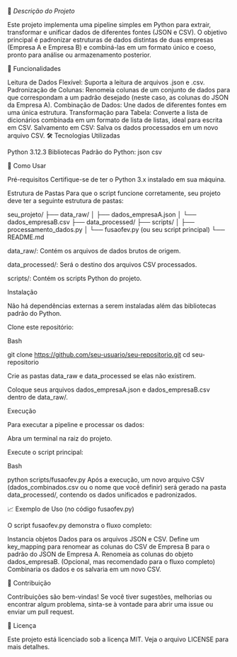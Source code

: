 📄 *Descrição do Projeto*


Este projeto implementa uma pipeline simples em Python para extrair, transformar e unificar dados de diferentes fontes (JSON e CSV). O objetivo principal é padronizar estruturas de dados distintas de duas empresas (Empresa A e Empresa B) e combiná-las em um formato único e coeso, pronto para análise ou armazenamento posterior.

🌟 Funcionalidades


Leitura de Dados Flexível: Suporta a leitura de arquivos .json e .csv.
Padronização de Colunas: Renomeia colunas de um conjunto de dados para que correspondam a um padrão desejado (neste caso, as colunas do JSON da Empresa A).
Combinação de Dados: Une dados de diferentes fontes em uma única estrutura.
Transformação para Tabela: Converte a lista de dicionários combinada em um formato de lista de listas, ideal para escrita em CSV.
Salvamento em CSV: Salva os dados processados em um novo arquivo CSV.
🛠️ Tecnologias Utilizadas

Python 3.12.3
Bibliotecas Padrão do Python:
json
csv


🚀 Como Usar


Pré-requisitos
Certifique-se de ter o Python 3.x instalado em sua máquina.

Estrutura de Pastas
Para que o script funcione corretamente, seu projeto deve ter a seguinte estrutura de pastas:

seu_projeto/
├── data_raw/
│   ├── dados_empresaA.json
│   └── dados_empresaB.csv
├── data_processed/
├── scripts/
│   ├── processamento_dados.py
│   └── fusaofev.py (ou seu script principal)
└── README.md


data_raw/: Contém os arquivos de dados brutos de origem.

data_processed/: Será o destino dos arquivos CSV processados.

scripts/: Contém os scripts Python do projeto.

Instalação

Não há dependências externas a serem instaladas além das bibliotecas padrão do Python.

Clone este repositório:

Bash

git clone https://github.com/seu-usuario/seu-repositorio.git
cd seu-repositorio

Crie as pastas data_raw e data_processed se elas não existirem.

Coloque seus arquivos dados_empresaA.json e dados_empresaB.csv dentro de data_raw/.

Execução

Para executar a pipeline e processar os dados:

Abra um terminal na raiz do projeto.

Execute o script principal:

Bash

python scripts/fusaofev.py
Após a execução, um novo arquivo CSV (dados_combinados.csv ou o nome que você definir) será gerado na pasta data_processed/, contendo os dados unificados e padronizados.

📈 Exemplo de Uso (no código fusaofev.py)


O script fusaofev.py demonstra o fluxo completo:

Instancia objetos Dados para os arquivos JSON e CSV.
Define um key_mapping para renomear as colunas do CSV de Empresa B para o padrão do JSON de Empresa A.
Renomeia as colunas do objeto dados_empresaB.
(Opcional, mas recomendado para o fluxo completo) Combinaria os dados e os salvaria em um novo CSV.


🤝 Contribuição


Contribuições são bem-vindas! Se você tiver sugestões, melhorias ou encontrar algum problema, sinta-se à vontade para abrir uma issue ou enviar um pull request.

📄 Licença


Este projeto está licenciado sob a licença MIT. Veja o arquivo LICENSE para mais detalhes.

